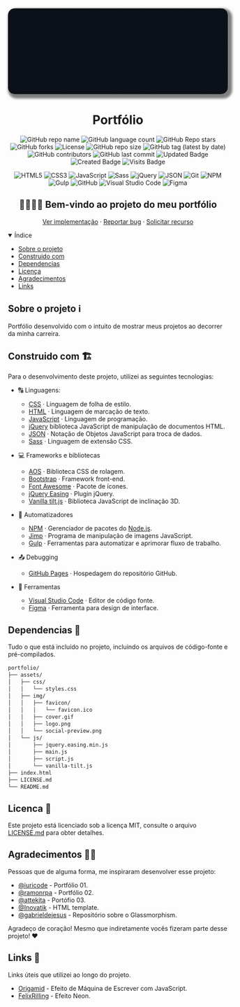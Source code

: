 <!-- Cover -->
<p align="center">
	<img 
		alt="cover"
		loading="lazy"
		src="./assets/img/cover.gif"
		style="border-radius: 15px; box-shadow: 5px 5px 5px 5px rgba(0,0,0,.5);"
		title="Portfólio cover" 
	/>
</p>
<!-- Header -->
<h1 align="center">Portfólio</h1>
<!-- Repo info -->
<p align="center">
	<img alt="GitHub repo name" src="https://img.shields.io/badge/Jeferson%20Lucas-Portfólio-success?style=plastic" title="GitHub repo name"/>
	<img alt="GitHub language count" src="https://img.shields.io/github/languages/count/JefersonLucas/portfolio?style=plastic&color=success" title="GitHub language count"/>
	<img alt="GitHub Repo stars" src="https://img.shields.io/github/stars/JefersonLucas/portfolio?style=plastic&color=success" title="GitHub Repo stars"/>
	<img alt="GitHub forks" src="https://img.shields.io/github/forks/JefersonLucas/portfolio?style=plastic&color=success" title="GitHub forks"/>
	<img alt="License" src="https://img.shields.io/badge/License-MIT-green?style=plastic&color=success" title="License"/>
	<img alt="GitHub repo size" src="https://img.shields.io/github/repo-size/JefersonLucas/portfolio?style=plastic&color=success" title="GitHub repo size"/>
	<img alt="GitHub tag (latest by date)" src="https://img.shields.io/github/v/tag/JefersonLucas/portfolio?style=plastic&color=success" title="GitHub tag (latest by date)"/>
	<img alt="GitHub contributors" src="https://img.shields.io/github/contributors/JefersonLucas/portfolio?style=plastic&color=success" title="GitHub contributors"/>
	<img alt="GitHub last commit" src="https://img.shields.io/github/last-commit/JefersonLucas/portfolio?style=plastic&color=success" title="GitHub last commit"/>
	<img alt="Updated Badge" src="https://badges.pufler.dev/updated/JefersonLucas/portfolio?style=plastic&color=success" title="Updated Badge"/>
	<img alt="Created Badge" src="https://badges.pufler.dev/created/JefersonLucas/portfolio?style=plastic&color=success" title="Created Badge"/>
	<img alt="Visits Badge" src="https://badges.pufler.dev/visits/JefersonLucas/portfolio?style=plastic&color=success" title="Visits Badge"/>
</p>
<!-- Tech info -->
<p align="center">
	<img alt="HTML5" src="https://img.shields.io/badge/-HTML-fff?style=plastic&logo=HTML5" title="HTML5" />
	<img alt="CSS3" src="https://img.shields.io/badge/-CSS-fff?style=plastic&logo=CSS3&logoColor=1572B6" title="CSS3" />
	<img alt="JavaScript" src="https://img.shields.io/badge/-JavaScript-fff?fff&style=plastic&logo=javascript&logoColor=f7ab00" title="JavaScript" />
	<img alt="Sass" src="https://img.shields.io/badge/-Sass-ffffff?style=plastic&logo=sass" title="Sass" />
	<img alt="jQuery" src="https://img.shields.io/badge/-jQuery-fff?style=plastic&logo=jquery&logoColor=4878a0" title="jQuery" />
	<img alt="JSON" src="https://img.shields.io/badge/-JSON-fff?style=plastic&logo=json&logoColor=1a1a1a" title="JSON" />
	<img alt="Git" src="https://img.shields.io/badge/-Git-fff?style=plastic&logo=git" title="Git" />
	<img alt="NPM" src="https://img.shields.io/badge/-NPM-fff?style=plastic&logo=npm" title="NPM" />
	<img alt="Gulp" src="https://img.shields.io/badge/-Gulp-fff?style=plastic&logo=gulp" title="Gulp" />
	<img alt="GitHub" src="https://img.shields.io/badge/-GitHub-fff?style=plastic&logo=github&logoColor=333333" title="GitHub" />
	<img alt="Visual Studio Code" src="https://img.shields.io/badge/-Visual%20Studio%20Code-fff?style=plastic&logo=visual-studio-code&logoColor=007ACC" title="Visual Studio Code" />
	<img alt="Figma" src="https://img.shields.io/badge/-Figma-fff?fff&style=plastic&logo=figma" title="Figma" />
</p>
<!-- Apresentação -->
<h2 align="center">👨🏻‍💻💼 Bem-vindo ao projeto do meu portfólio</h2>
<p align="center">
    <a href="https://jefersonlucas.github.io/portfolio/">Ver implementação</a>
    ·
    <a href="https://github.com/JefersonLucas/portfolio/issues">Reportar bug</a>
    ·
    <a href="https://github.com/JefersonLucas/portfolio/issues">Solicitar recurso</a>
  </p>
</p>
<!-- Índice -->
<details open="open">
<summary>Índice</summary>
  <ul>
    <li><a href="#sobre-o-projeto-ℹ%EF%B8%8F">Sobre o projeto</a></li>
		<li><a href="#construido-com-%EF%B8%8F">Construido com</a></li>
    <li><a href="#dependencias-%EF%B8%8F">Dependencias</a></li>
    <li><a href="#licenca-">Licença</a></li>
    <li><a href="#agradecimentos-">Agradecimentos</a></li>
    <li><a href="#links-">Links</a></li>
  </ul>
</details>

<!-- Sobre o projeto -->
## Sobre o projeto &#8505;

Portfólio desenvolvido com o intuito de mostrar meus projetos ao decorrer da minha carreira.

<!-- Construido com --> 
## Construido com &#127959;

Para o desenvolvimento deste projeto, utilizei as seguintes tecnologias:

* &#128288; Linguagens:
	* [CSS](https://www.w3schools.com/css/) · Linguagem de folha de estilo.
	* [HTML](https://www.w3schools.com/html/default.asp) · Linguagem de marcação de texto.
	* [JavaScript](https://www.w3schools.com/js/default.asp) · Linguagem de programação.
	* [jQuery](https://jquery.com/) biblioteca JavaScript de manipulação de documentos HTML.
	* [JSON](https://www.json.org/json-en.html) · Notação de Objetos JavaScript para troca de dados.
	* [Sass](https://sass-lang.com/) · Linguagem de extensão CSS.

* &#128187; Frameworks e bibliotecas
	* [AOS](https://michalsnik.github.io/aos/) · Biblioteca CSS de rolagem.
	* [Bootstrap](https://getbootstrap.com/) · Framework front-end.
	* [Font Awesome](https://fontawesome.com/) · Pacote de ícones.
	* [jQuery Easing](http://gsgd.co.uk/sandbox/jquery/easing/) · Plugin jQuery.
	* [Vanilla tilt.js](https://github.com/micku7zu/vanilla-tilt.js) · Biblioteca JavaScript de inclinação 3D.

* &#128260; Automatizadores
	* [NPM](https://www.npmjs.com/) · Gerenciador de pacotes do [Node.js](https://nodejs.org/en/). 
	* [Jimp](https://www.npmjs.com/package/jimp) · Programa de manipulação de imagens JavaScript.
	* [Gulp](https://gulpjs.com/) · Ferramentas para automatizar e aprimorar fluxo de trabalho.

* &#128228; Debugging
	* [GitHub Pages](https://pages.github.com/) · Hospedagem do repositório GitHub.

* &#129520; Ferramentas
	* [Visual Studio Code](https://code.visualstudio.com/) · Editor de código fonte.
	* [Figma](https://www.figma.com/) · Ferramenta para design de interface.

<!-- Dependencias -->
## Dependencias &#128194;
Tudo o que está incluído no projeto, incluindo os arquivos de código-fonte e pré-compilados.

```
portfolio/
├── assets/
│   ├── css/
│   │   └── styles.css
│   ├── img/
│   │   ├── favicon/
│   │   │   └── favicon.ico
│   │   ├── cover.gif
│   │   ├── logo.png
│   │   └── social-preview.png
│   └── js/
│       ├── jquery.easing.min.js
│       ├── main.js
│       ├── script.js
│       └── vanilla-tilt.js
├── index.html
├── LICENSE.md
└── README.md
```

<!-- License -->
## Licenca &#129534;

Este projeto está licenciado sob a licença MIT, consulte o arquivo [LICENSE.md](https://github.com/JefersonLucas/portfolio/blob/master/LICENSE.md) para obter detalhes.

<!-- Agradecimentos  -->
## Agradecimentos &#129309;&#127995;

Pessoas que de alguma forma, me inspiraram desenvolver esse projeto:
* [@iuricode](https://portfolio-iuricode.netlify.app/) - Portfólio 01.
* [@ramonrpa](https://ramonrpa.github.io/) - Portfólio 02.
* [@attekita](http://www.attekita.com/) - Portófio 03.
* [@Inovatik](https://inovatik.com/) - HTML template.
* [@gabrieldejesus](https://github.com/gabrieldejesus) - Repositório sobre o Glassmorphism.

Agradeço de coração! Mesmo que indiretamente vocês fizeram parte desse projeto! ❤️

## Links &#128279;

Links úteis que utilizei ao longo do projeto.

* [Origamid](https://www.youtube.com/watch?v=zx2axQoY_YM) - Efeito de Máquina de Escrever com JavaScript.
* [FelixRilling](https://codepen.io/FelixRilling/pen/qzfoc) - Efeito Neon.